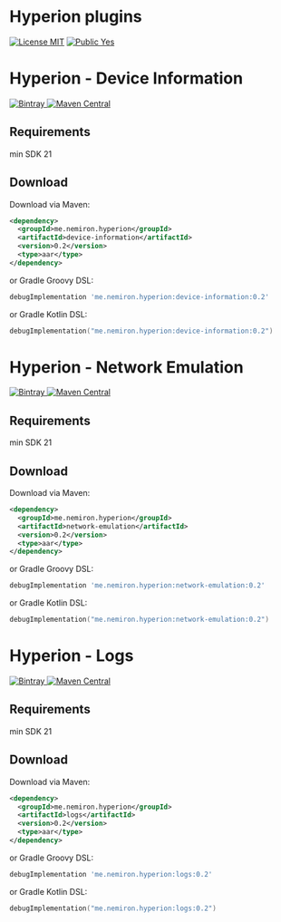 # Hyperion plugins
[![License MIT](https://img.shields.io/badge/License-MIT-blue.svg?style=flat)]()
[![Public Yes](https://img.shields.io/badge/Public-yes-green.svg?style=flat)]()

# Hyperion - Device Information
[![Bintray](https://api.bintray.com/packages/nemiron/Hyperion-Plugins/device-information/images/download.svg) ](https://bintray.com/nemiron/Hyperion-Plugins/device-information/_latestVersion)
[![Maven Central](https://img.shields.io/maven-central/v/me.nemiron.hyperion/device-information.svg)](https://search.maven.org/search?q=g:me.nemiron.hyperion)

## Requirements
min SDK 21

Download
--------

Download via Maven:
```xml
<dependency>
  <groupId>me.nemiron.hyperion</groupId>
  <artifactId>device-information</artifactId>
  <version>0.2</version>
  <type>aar</type>
</dependency>
```
or Gradle Groovy DSL:
```groovy
debugImplementation 'me.nemiron.hyperion:device-information:0.2'
```

or Gradle Kotlin DSL:
```kotlin
debugImplementation("me.nemiron.hyperion:device-information:0.2")
```

# Hyperion - Network Emulation
[ ![Bintray](https://api.bintray.com/packages/nemiron/Hyperion-Plugins/network-emulation/images/download.svg) ](https://bintray.com/nemiron/Hyperion-Plugins/network-emulation/_latestVersion)
[![Maven Central](https://img.shields.io/maven-central/v/me.nemiron.hyperion/network-emulation.svg)](https://search.maven.org/search?q=g:me.nemiron.hyperion)

## Requirements
min SDK 21

Download
--------

Download via Maven:
```xml
<dependency>
  <groupId>me.nemiron.hyperion</groupId>
  <artifactId>network-emulation</artifactId>
  <version>0.2</version>
  <type>aar</type>
</dependency>
```
or Gradle Groovy DSL:
```groovy
debugImplementation 'me.nemiron.hyperion:network-emulation:0.2'
```

or Gradle Kotlin DSL:
```kotlin
debugImplementation("me.nemiron.hyperion:network-emulation:0.2")
```

# Hyperion - Logs
[ ![Bintray](https://api.bintray.com/packages/nemiron/Hyperion-Plugins/logs/images/download.svg) ](https://bintray.com/nemiron/Hyperion-Plugins/logs/_latestVersion)
[![Maven Central](https://img.shields.io/maven-central/v/me.nemiron.hyperion/logs.svg)](https://search.maven.org/search?q=g:me.nemiron.hyperion)

## Requirements
min SDK 21

Download
--------

Download via Maven:
```xml
<dependency>
  <groupId>me.nemiron.hyperion</groupId>
  <artifactId>logs</artifactId>
  <version>0.2</version>
  <type>aar</type>
</dependency>
```
or Gradle Groovy DSL:
```groovy
debugImplementation 'me.nemiron.hyperion:logs:0.2'
```

or Gradle Kotlin DSL:
```kotlin
debugImplementation("me.nemiron.hyperion:logs:0.2")
```
